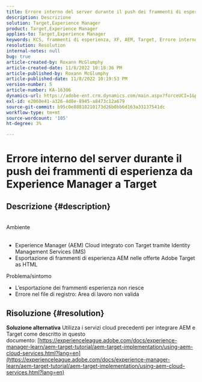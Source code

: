 ```yaml
---
title: Errore interno del server durante il push dei frammenti di esperienza da Experience Manager a Target
description: Descrizione
solution: Target,Experience Manager
product: Target,Experience Manager
applies-to: Target,Experience Manager
keywords: KCS, frammenti di esperienza, XF, AEM, Target, Errore interno del server
resolution: Resolution
internal-notes: null
bug: true
article-created-by: Roxann McGlumphy
article-created-date: 11/8/2022 10:18:36 PM
article-published-by: Roxann McGlumphy
article-published-date: 11/8/2022 10:19:53 PM
version-number: 5
article-number: KA-16306
dynamics-url: https://adobe-ent.crm.dynamics.com/main.aspx?forceUCI=1&pagetype=entityrecord&etn=knowledgearticle&id=ab630748-b35f-ed11-9561-6045bd006704
exl-id: e2060e41-a326-4d8e-8945-a8473c12a679
source-git-commit: b95c0e88818210173d26b0bb6d163a33137541dc
workflow-type: tm+mt
source-wordcount: '105'
ht-degree: 3%

---
```


# Errore interno del server durante il push dei frammenti di esperienza da Experience Manager a Target

## Descrizione {#description}

<br>Ambiente<br><br>
- Experience Manager (AEM) Cloud integrato con Target tramite Identity Management Services (IMS)
- Esportazione di frammenti di esperienza AEM nelle offerte Adobe Target as HTML

Problema/sintomo
- L’esportazione dei frammenti esperienza non riesce
- Errore nel file di registro: Area di lavoro non valida



## Risoluzione {#resolution}

<b>Soluzione alternativa</b>
Utilizza i servizi cloud precedenti per integrare AEM e Target come descritto in questo documento: [https://experienceleague.adobe.com/docs/experience-manager-learn/aem-target-tutorial/aem-target-implementation/using-aem-cloud-services.html?lang=en](https://experienceleague.adobe.com/docs/experience-manager-learn/aem-target-tutorial/aem-target-implementation/using-aem-cloud-services.html?lang=en)
